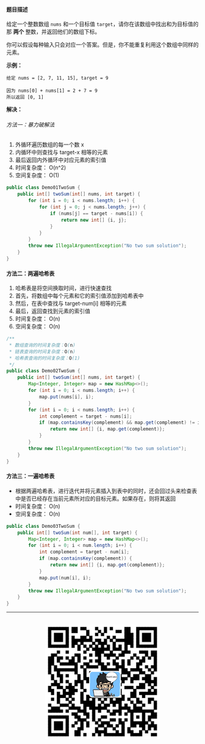 #### 题目描述

给定一个整数数组 `nums` 和一个目标值 `target`，请你在该数组中找出和为目标值的那 **两个** 整数，并返回他们的数组下标。

你可以假设每种输入只会对应一个答案。但是，你不能重复利用这个数组中同样的元素。

**示例：**

```
给定 nums = [2, 7, 11, 15], target = 9

因为 nums[0] + nums[1] = 2 + 7 = 9
所以返回 [0, 1]
```

**解决：**

###### 方法一：暴力破解法

1. 外循环遍历数组的每一个数 x
2. 内循环中则查找与 target-x 相等的元素
3. 最后返回内外循环中对应元素的索引值
4. 时间复杂度： O(n^2)
5. 空间复杂度： O(1)

```java
public class Demo01TwoSum {
    public int[] twoSum(int[] nums, int target) {
        for (int i = 0; i < nums.length; i++) {
            for (int j = 0; j < nums.length; j++) {
                if (nums[j] == target - nums[i]) {
                    return new int[] {i, j};
                }
            }
        }
        throw new IllegalArgumentException("No two sum solution");
    }
}

```

#### 方法二：两遍哈希表

1. 哈希表是将空间换取时间，进行快速查找
2. 首先，将数组中每个元素和它的索引值添加到哈希表中
3. 然后，在表中查找与 target-num[i] 相等的元素
4. 最后，返回查找到元素的索引值
5. 时间复杂度： O(n)
6. 空间复杂度： O(n)

```java
/**
 * 数组查询的时间复杂度：O(n)
 * 链表查询的时间复杂度：O(n)
 * 哈希表查询的时间复杂度：O(1)
 */
public class Demo02TwoSum {
    public int[] twoSum(int[] nums, int target) {
        Map<Integer, Integer> map = new HashMap<>();
        for (int i = 0; i < nums.length; i++) {
            map.put(nums[i], i);
        }
        for (int i = 0; i < nums.length; i++) {
            int complement = target - nums[i];
            if (map.containsKey(complement) && map.get(complement) != i) {
                return new int[] {i, map.get(complement)};
            }
        }
        throw new IllegalArgumentException("No two sum solution");
    }
}
```

#### 方法三：一遍哈希表

* 根据两遍哈希表，进行迭代并将元素插入到表中的同时，还会回过头来检查表中是否已经存在当前元素所对应的目标元素。如果存在，则将其返回
* 时间复杂度： O(n)
* 空间复杂度： O(n)

```java
public class Demo03TwoSum {
    public int[] twoSum(int num[], int target) {
        Map<Integer, Integer> map = new HashMap<>();
        for (int i = 0; i < num.length; i++) {
            int complement = target - num[i];
            if (map.containsKey(complement)) {
                return new int[] {i, map.get(complement)};
            }
            map.put(num[i], i);
        }
        throw new IllegalArgumentException("No two sum solution");
    }
}
```

<div align="center">
    <hr style="height: 1px;">
    <br>
    <img width="300px" src="https://github.com/RunCoderHang/LeetCode-Notes/blob/master/image/wxgzh-hang.png"></img>
</div>